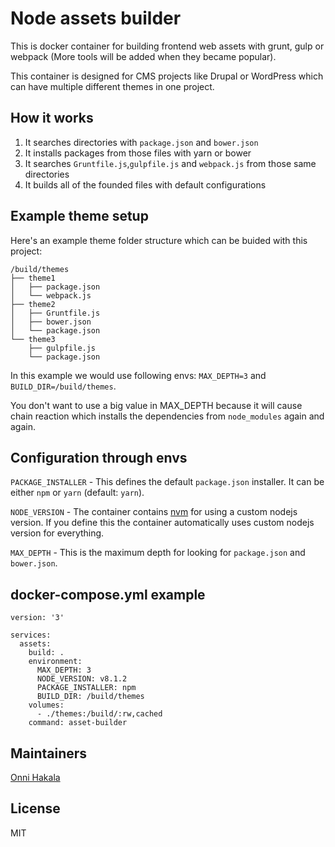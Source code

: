 # Node assets builder
This is docker container for building frontend web assets with grunt, gulp or webpack (More tools will be added when they became popular).

This container is designed for CMS projects like Drupal or WordPress which can have multiple different themes in one project.

## How it works
1. It searches directories with `package.json` and `bower.json`
2. It installs packages from those files with yarn or bower
3. It searches `Gruntfile.js`,`gulpfile.js` and `webpack.js` from those same directories
4. It builds all of the founded files with default configurations

## Example theme setup

Here's an example theme folder structure which can be buided with this project:
```
/build/themes
├── theme1
│   ├── package.json
│   └── webpack.js
├── theme2
│   ├── Gruntfile.js
│   ├── bower.json
│   └── package.json
└── theme3
    ├── gulpfile.js
    └── package.json
```

In this example we would use following envs: `MAX_DEPTH=3` and `BUILD_DIR=/build/themes`.

You don't want to use a big value in MAX_DEPTH because it will cause chain reaction which installs the dependencies from `node_modules` again and again.

## Configuration through envs

`PACKAGE_INSTALLER` - This defines the default `package.json` installer. It can be either `npm` or `yarn` (default: `yarn`).

`NODE_VERSION` - The container contains [nvm](https://github.com/creationix/nvm) for using a custom nodejs version. If you define this the container automatically uses custom nodejs version for everything.

`MAX_DEPTH` - This is the maximum depth for looking for `package.json` and `bower.json`.

## docker-compose.yml example
```
version: '3'

services:
  assets:
    build: .
    environment:
      MAX_DEPTH: 3
      NODE_VERSION: v8.1.2
      PACKAGE_INSTALLER: npm
      BUILD_DIR: /build/themes
    volumes:
      - ./themes:/build/:rw,cached
    command: asset-builder
```

## Maintainers
[Onni Hakala](https://github.com/onnimonni)

## License
MIT